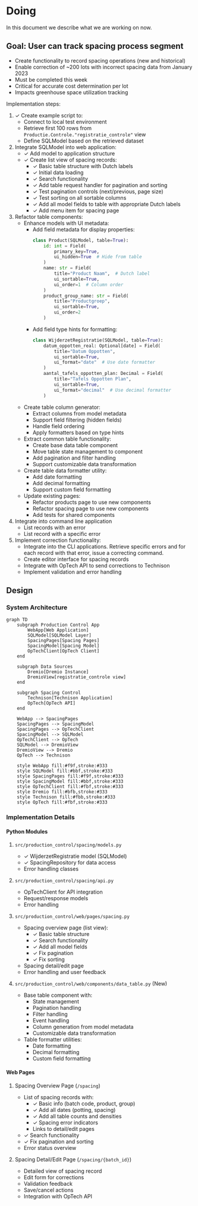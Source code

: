 # Doing

In this document we describe what we are working on now.

## Goal: User can track spacing process segment

- Create functionality to record spacing operations (new and historical)
- Enable correction of ~200 lots with incorrect spacing data from January 2023
- Must be completed this week
- Critical for accurate cost determination per lot
- Impacts greenhouse space utilization tracking

Implementation steps:

1. ✓ Create example script to:
   - Connect to local test environment
   - Retrieve first 100 rows from `Productie.Controle."registratie_controle"` view
   - Define SQLModel based on the retrieved dataset
1. Integrate SQLModel into web application:
   - ✓ Add model to application structure
   - ✓ Create list view of spacing records:
     - ✓ Basic table structure with Dutch labels
     - ✓ Initial data loading
     - ✓ Search functionality
     - ✓ Add table request handler for pagination and sorting
     - ✓ Test pagination controls (next/previous, page size)
     - ✓ Test sorting on all sortable columns
     - ✓ Add all model fields to table with appropriate Dutch labels
     - ✓ Add menu item for spacing page
1. Refactor table components:
   - Enhance models with UI metadata:
     - Add field metadata for display properties:
       ```python
       class Product(SQLModel, table=True):
           id: int = Field(
               primary_key=True,
               ui_hidden=True  # Hide from table
           )
           name: str = Field(
               title="Product Naam",  # Dutch label
               ui_sortable=True,
               ui_order=1  # Column order
           )
           product_group_name: str = Field(
               title="Productgroep",
               ui_sortable=True,
               ui_order=2
           )
       ```
     - Add field type hints for formatting:
       ```python
       class WijderzetRegistratie(SQLModel, table=True):
           datum_oppotten_real: Optional[date] = Field(
               title="Datum Oppotten",
               ui_sortable=True,
               ui_format="date"  # Use date formatter
           )
           aantal_tafels_oppotten_plan: Decimal = Field(
               title="Tafels Oppotten Plan",
               ui_sortable=True,
               ui_format="decimal"  # Use decimal formatter
           )
       ```
   - Create table column generator:
     - Extract columns from model metadata
     - Support field filtering (hidden fields)
     - Handle field ordering
     - Apply formatters based on type hints
   - Extract common table functionality:
     - Create base data table component
     - Move table state management to component
     - Add pagination and filter handling
     - Support customizable data transformation
   - Create table data formatter utility:
     - Add date formatting
     - Add decimal formatting
     - Support custom field formatting
   - Update existing pages:
     - Refactor products page to use new components
     - Refactor spacing page to use new components
     - Add tests for shared components
1. Integrate into command line application
   - List records with an error
   - List record with a specific error
1. Implement correction functionality:
   - Integrate into the CLI applications. Retrieve specific errors and for each record with that error, issue a correcting command.
   - Create editor interface for spacing records
   - Integrate with OpTech API to send corrections to Technison
   - Implement validation and error handling

## Design

### System Architecture

```mermaid
graph TD
    subgraph Production Control App
        WebApp[Web Application]
        SQLModel[SQLModel Layer]
        SpacingPages[Spacing Pages]
        SpacingModel[Spacing Model]
        OpTechClient[OpTech Client]
    end
    
    subgraph Data Sources
        Dremio[Dremio Instance]
        DremioView[registratie_controle view]
    end
    
    subgraph Spacing Control
        Technison[Technison Application]
        OpTech[OpTech API]
    end

    WebApp --> SpacingPages
    SpacingPages --> SpacingModel
    SpacingPages --> OpTechClient
    SpacingModel --> SQLModel
    OpTechClient --> OpTech
    SQLModel --> DremioView
    DremioView --> Dremio
    OpTech --> Technison

    style WebApp fill:#f9f,stroke:#333
    style SQLModel fill:#bbf,stroke:#333
    style SpacingPages fill:#f9f,stroke:#333
    style SpacingModel fill:#bbf,stroke:#333
    style OpTechClient fill:#fbf,stroke:#333
    style Dremio fill:#bfb,stroke:#333
    style Technison fill:#fbb,stroke:#333
    style OpTech fill:#fbf,stroke:#333
```

### Implementation Details

#### Python Modules

1. `src/production_control/spacing/models.py`
   - ✓ WijderzetRegistratie model (SQLModel)
   - ✓ SpacingRepository for data access
   - Error handling classes

2. `src/production_control/spacing/api.py`
   - OpTechClient for API integration
   - Request/response models
   - Error handling

3. `src/production_control/web/pages/spacing.py`
   - Spacing overview page (list view):
     - ✓ Basic table structure
     - ✓ Search functionality
     - ✓ Add all model fields
     - ✓ Fix pagination
     - ✓ Fix sorting
   - Spacing detail/edit page
   - Error handling and user feedback

4. `src/production_control/web/components/data_table.py` (New)
   - Base table component with:
     - State management
     - Pagination handling
     - Filter handling
     - Event handling
     - Column generation from model metadata
     - Customizable data transformation
   - Table formatter utilities:
     - Date formatting
     - Decimal formatting
     - Custom field formatting

#### Web Pages

1. Spacing Overview Page (`/spacing`)
   - List of spacing records with:
     - ✓ Basic info (batch code, product, group)
     - ✓ Add all dates (potting, spacing)
     - ✓ Add all table counts and densities
     - ✓ Spacing error indicators
     - Links to detail/edit pages
   - ✓ Search functionality
   - ✓ Fix pagination and sorting
   - Error status overview

2. Spacing Detail/Edit Page (`/spacing/{batch_id}`)
   - Detailed view of spacing record
   - Edit form for corrections
   - Validation feedback
   - Save/cancel actions
   - Integration with OpTech API
